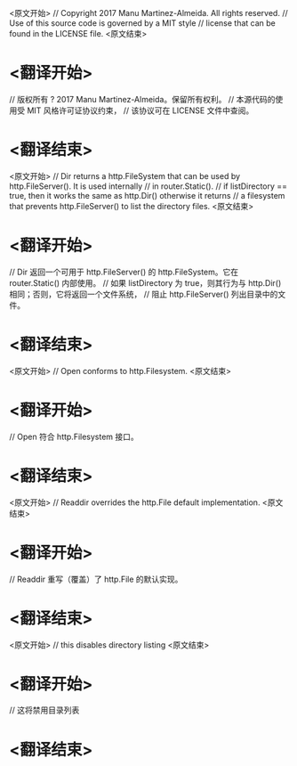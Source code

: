
<原文开始>
// Copyright 2017 Manu Martinez-Almeida. All rights reserved.
// Use of this source code is governed by a MIT style
// license that can be found in the LICENSE file.
<原文结束>

# <翻译开始>
// 版权所有 ? 2017 Manu Martinez-Almeida。保留所有权利。
// 本源代码的使用受 MIT 风格许可证协议约束，
// 该协议可在 LICENSE 文件中查阅。
# <翻译结束>


<原文开始>
// Dir returns a http.FileSystem that can be used by http.FileServer(). It is used internally
// in router.Static().
// if listDirectory == true, then it works the same as http.Dir() otherwise it returns
// a filesystem that prevents http.FileServer() to list the directory files.
<原文结束>

# <翻译开始>
// Dir 返回一个可用于 http.FileServer() 的 http.FileSystem。它在 router.Static() 内部使用。
// 如果 listDirectory 为 true，则其行为与 http.Dir() 相同；否则，它将返回一个文件系统，
// 阻止 http.FileServer() 列出目录中的文件。
# <翻译结束>


<原文开始>
// Open conforms to http.Filesystem.
<原文结束>

# <翻译开始>
// Open 符合 http.Filesystem 接口。
# <翻译结束>


<原文开始>
// Readdir overrides the http.File default implementation.
<原文结束>

# <翻译开始>
// Readdir 重写（覆盖）了 http.File 的默认实现。
# <翻译结束>


<原文开始>
// this disables directory listing
<原文结束>

# <翻译开始>
// 这将禁用目录列表
# <翻译结束>

